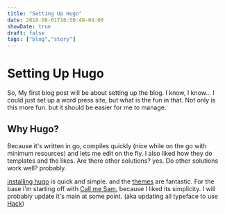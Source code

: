 ```yaml
---
title: "Setting Up Hugo"
date: 2018-08-01T16:50:48-04:00
showDate: true
draft: false
tags: ["blog","story"]
---
```


# Setting Up Hugo

 So, My first blog post will be about setting up the blog. I know, I know... I could just set up a word press site, but what is the fun in that. Not only is this more fun. but it should be easier for me to manage.

## Why Hugo?

 Because it's written in go, compiles quickly (nice while on the go with minimum resources) and lets me edit on the fly. I also liked how they do templates and the likes. Are there other solutions? yes. Do other solutions work well? probably. 

 [installing hugo](https://gohugo.io/getting-started/installing) is quick and simple. and the [themes](https://themes.gohugo.io/) are fantastic. For the base i'm starting off with [Call me Sam.](https://themes.gohugo.io/hugo-theme-sam/) because I liked its simplicity. I will probably update it's main at some point. (aka updating all typeface to use [Hack](https://sourcefoundry.org/hack/))

